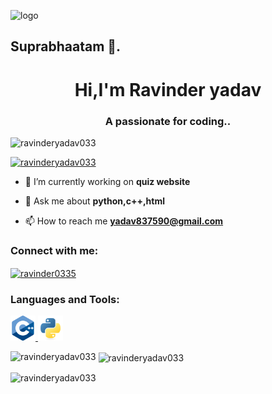 ![logo](https://github.com/user-attachments/assets/eddab79f-2b30-4eb9-a7db-7ec0647ea230)


## Suprabhaatam 🙏.

<h1 align="center"> Hi,I'm Ravinder yadav</h1>
<h3 align="center">A passionate for coding..</h3>

<p align="left"> <img src="https://komarev.com/ghpvc/?username=ravinderyadav033&label=Profile%20views&color=0e75b6&style=flat" alt="ravinderyadav033" /> </p>

<p align="left"> <a href="https://github.com/ryo-ma/github-profile-trophy"><img src="https://github-profile-trophy.vercel.app/?username=ravinderyadav033" alt="ravinderyadav033" /></a> </p>

- 🔭 I’m currently working on **quiz website**

- 💬 Ask me about **python,c++,html**

- 📫 How to reach me **yadav837590@gmail.com**

<h3 align="left">Connect with me:</h3>
<p align="left">
<a href="https://kaggle.com/ravinder0335" target="blank"><img align="center" src="https://raw.githubusercontent.com/rahuldkjain/github-profile-readme-generator/master/src/images/icons/Social/kaggle.svg" alt="ravinder0335" height="30" width="40" /></a>
</p>

<h3 align="left">Languages and Tools:</h3>
<p align="left"> <a href="https://www.w3schools.com/cpp/" target="_blank" rel="noreferrer"> <img src="https://raw.githubusercontent.com/devicons/devicon/master/icons/cplusplus/cplusplus-original.svg" alt="cplusplus" width="40" height="40"/> </a> <a href="https://www.python.org" target="_blank" rel="noreferrer"> <img src="https://raw.githubusercontent.com/devicons/devicon/master/icons/python/python-original.svg" alt="python" width="40" height="40"/> </a> </p>

<p><img align="left" src="https://github-readme-stats.vercel.app/api/top-langs?username=ravinderyadav033&show_icons=true&locale=en&layout=compact" alt="ravinderyadav033" /></p>

<p>&nbsp;<img align="center" src="https://github-readme-stats.vercel.app/api?username=ravinderyadav033&show_icons=true&locale=en" alt="ravinderyadav033" /></p>

<p><img align="center" src="https://github-readme-streak-stats.herokuapp.com/?user=ravinderyadav033&" alt="ravinderyadav033" /></p>
